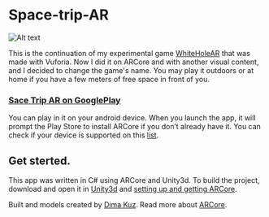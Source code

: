 # Space-trip-AR

![Alt text](https://github.com/dimakuzov/Space-trip-AR/blob/master/SpaceTripAR.gif)

This is the continuation of my experimental game [WhiteHoleAR](https://www.youtube.com/watch?v=Vgi7ajah898) that was made with Vuforia. Now I did it on ARCore and with another visual content, and I decided to change the game's name. You may play it outdoors or at home if you have a few meters of free space in front of you.  

### [Sace Trip AR on GooglePlay](https://play.google.com/store/apps/details?id=com.Kuz.SpaceTripAR)

You can play in it on your android device. When you launch the app, it will prompt the Play Store to install ARCore if you don’t already have it. You can check if your device is supported on this [list](https://developers.google.com/ar/discover/supported-devices).

## Get sterted.

This app was written in C# using ARCore and Unity3d. To build the project, download and open it in [Unity3d](https://unity3d.com/) and [setting up and getting ARCore](https://developers.google.com/ar/develop/unity/quickstart-android).

Built and models created by [Dima Kuz](https://twitter.com/_Kuz_Kuz_). Read more about [ARCore](https://developers.google.com/ar/).
